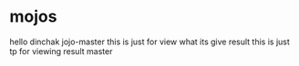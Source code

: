 # mojos
hello dinchak
jojo-master
this is just for view what its give result
this is just tp for viewing result
master
